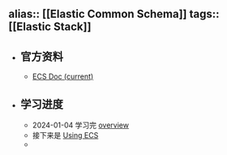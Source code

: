 alias:: [[Elastic Common Schema]]
tags:: [[Elastic Stack]] 
---

- ## 官方资料
	- [ECS Doc (current)](https://www.elastic.co/guide/en/ecs/current/ecs-reference.html#_what_is_ecs)
- ## 学习进度
	- 2024-01-04 学习完 [overview](https://www.elastic.co/guide/en/ecs/current/ecs-reference.html)
	- 接下来是 [Using ECS](https://www.elastic.co/guide/en/ecs/current/ecs-using-ecs.html)
	-